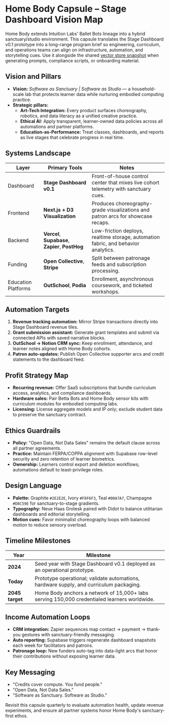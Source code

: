 # Home Body Capsule – Stage Dashboard Vision Map

Home Body extends Intuition Labs' Ballet Bots lineage into a hybrid sanctuary/studio environment. This capsule translates the
Stage Dashboard v0.1 prototype into a long-range program brief so engineering, curriculum, and operations teams can align on
infrastructure, automation, and storytelling cues. Use it alongside the shared [vector store snapshot](https://platform.openai.com/storage/vector_stores/vs_6859e43920848191a894dd36ecf0595a) when generating prompts, compliance scripts, or onboarding material.

## Vision and Pillars

- **Vision:** *Software as Sanctuary | Software as Studio* — a household-scale lab that protects learner data while nurturing
  embodied computing practice.
- **Strategic pillars:**
  - **Art-Tech Integration:** Every product surfaces choreography, robotics, and data literacy as a unified creative practice.
  - **Ethical AI:** Apply transparent, learner-owned data policies across all automations and partner platforms.
  - **Education-as-Performance:** Treat classes, dashboards, and reports as live stages that celebrate progress in real time.

## Systems Landscape

| Layer | Primary Tools | Notes |
| --- | --- | --- |
| Dashboard | **Stage Dashboard v0.1** | Front-of-house control center that mixes live cohort telemetry with sanctuary cues. |
| Frontend | **Next.js + D3 Visualization** | Produces choreography-grade visualizations and patron arcs for showcase recaps. |
| Backend | **Vercel**, **Supabase**, **Zapier**, **PostHog** | Low-friction deploys, realtime storage, automation fabric, and behavior analytics. |
| Funding | **Open Collective**, **Stripe** | Split between patronage feeds and subscription processing. |
| Education Platforms | **OutSchool**, **Podia** | Enrollment, asynchronous coursework, and ticketed workshops. |

## Automation Targets

1. **Revenue tracking automation:** Mirror Stripe transactions directly into Stage Dashboard revenue tiles.
2. **Grant submission assistant:** Generate grant templates and submit via connected APIs with saved narrative blocks.
3. **OutSchool → Notion CRM sync:** Keep enrollment, attendance, and learner notes aligned with Home Body cohorts.
4. **Patron auto-updates:** Publish Open Collective supporter arcs and credit statements to the dashboard feed.

## Profit Strategy Map

- **Recurring revenue:** Offer SaaS subscriptions that bundle curriculum access, analytics, and compliance dashboards.
- **Hardware sales:** Pair Betta Bots and Home Body sensor kits with curriculum modules for embodied computing labs.
- **Licensing:** License aggregate models and IP only; exclude student data to preserve the sanctuary contract.

## Ethics Guardrails

- **Policy:** "Open Data, Not Data Sales" remains the default clause across all partner agreements.
- **Practice:** Maintain FERPA/COPPA alignment with Supabase row-level security and zero retention of learner biometrics.
- **Ownership:** Learners control export and deletion workflows; automations default to least-privilege roles.

## Design Language

- **Palette:** Graphite `#2E2E2E`, Ivory `#F8F6F3`, Teal `#00A7A7`, Champagne `#D8C59E` for sanctuary-to-stage gradients.
- **Typography:** Neue Haas Grotesk paired with Didot to balance utilitarian dashboards and editorial storytelling.
- **Motion cues:** Favor minimalist choreography loops with balanced motion to reduce sensory overload.

## Timeline Milestones

| Year | Milestone |
| --- | --- |
| **2024** | Seed year with Stage Dashboard v0.1 deployed as an operational prototype. |
| **Today** | Prototype operational; validate automations, hardware supply, and curriculum packaging. |
| **2045 target** | Home Body anchors a network of 15,000+ labs serving 150,000 credentialed learners worldwide. |

## Income Automation Loops

- **CRM integration:** Zapier sequences map contact → payment → thank-you gestures with sanctuary-friendly messaging.
- **Auto reporting:** Supabase triggers regenerate dashboard snapshots each week for facilitators and patrons.
- **Patronage loop:** New funders auto-tag into data-light arcs that honor their contributions without exposing learner data.

## Key Messaging

- "Credits cover compute. You fund people."
- "Open Data, Not Data Sales."
- "Software as Sanctuary. Software as Studio."

Revisit this capsule quarterly to evaluate automation health, update revenue experiments, and ensure all partner systems honor
Home Body's sanctuary-first ethos.
